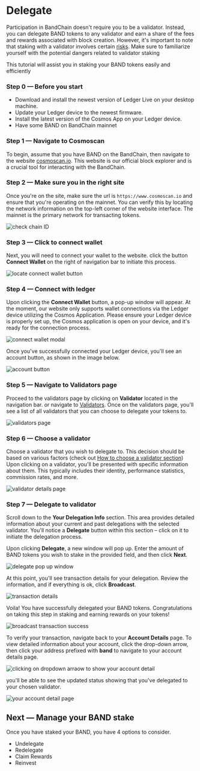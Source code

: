 # Delegate

Participation in BandChain doesn't require you to be a validator. Instead, you can delegate BAND tokens to any validator and earn a share of the fees and rewards associated with block creation. However, it's important to note that staking with a validator involves certain [risks](./01-introduction.md#risks-of-slashing). Make sure to familiarize yourself with the potential dangers related to validator staking

This tutorial will assist you in staking your BAND tokens easily and efficiently

### Step 0 — Before you start

- Download and install the newest version of Ledger Live on your desktop machine.
- Update your Ledger device to the newest firmware.
- Install the latest version of the Cosmos App on your Ledger device.
- Have some BAND on BandChain mainnet

### Step 1 — Navigate to Cosmoscan

To begin, assume that you have BAND on the BandChain, then navigate to the website [cosmoscan.io](https://www.cosmoscan.io). This website is our official block explorer and is a crucial tool for interacting with the BandChain.

### Step 2 — Make sure you in the right site

Once you're on the site, make sure the url is `https://www.cosmoscan.io` and ensure that you're operating on the mainnet. You can verify this by locating the network information on the top-left corner of the website interface. The mainnet is the primary network for transacting tokens.

![check chain ID](/img/staking/chain_id.png)

### Step 3 — Click to connect wallet

Next, you will need to connect your wallet to the website. click the button **Connect Wallet** on the right of navigation bar to initiate this process.

![locate connect wallet button](/img/staking/connect_wallet_button.png)

### Step 4 — Connect with ledger

Upon clicking the **Connect Wallet** button, a pop-up window will appear. At the moment, our website only supports wallet connections via the Ledger device utilizing the Cosmos Application. Please ensure your Ledger device is properly set up, the Cosmos application is open on your device, and it's ready for the connection process.

![connect wallet modal](/img/staking/connect_modal.png)

Once you've successfully connected your Ledger device, you'll see an account button, as shown in the image below.

![account button](/img/staking/account_button.png)

### Step 5 — Navigate to Validators page

Proceed to the validators page by clicking on **Validator** located in the navigation bar. or navigate to [Validators](https://www.cosmoscan.io/validators). Once on the validators page, you'll see a list of all validators that you can choose to delegate your tokens to.

![validators page](/img/staking/all_validators_page.png)

### Step 6 — Choose a validator

Choose a validator that you wish to delegate to. This decision should be based on various factors (check out [How to choose a validator section](./introduction#how-to-choose-a-validator))
Upon clicking on a validator, you'll be presented with specific information about them. This typically includes their identity, performance statistics, commission rates, and more.

![validator details page](/img/staking/validator_detail.png)

### Step 7 — Delegate to validator

Scroll down to the **Your Delegation Info** section. This area provides detailed information about your current and past delegations with the selected validator. You'll notice a **Delegate** button within this section – click on it to initiate the delegation process.

Upon clicking **Delegate**, a new window will pop up. Enter the amount of BAND tokens you wish to stake in the provided field, and then click **Next**.

![delegate pop up window](/img/staking/delegate_modal.png)

At this point, you'll see transaction details for your delegation. Review the information, and if everything is ok, click **Broadcast**.

![transaction details](/img/staking/transaction_detail.png)

Voila! You have successfully delegated your BAND tokens. Congratulations on taking this step in staking and earning rewards on your tokens!

![broadcast transaction success](/img/staking/transaction_success.png)

To verify your transaction, navigate back to your **Account Details** page. To view detailed information about your account, click the drop-down arrow, then click your address prefixed with **band** to navigate to your account details page.

![clicking on dropdown arraow to show your account detail](/img/staking/expaned_account_button.png)

you'll be able to see the updated status showing that you've delegated to your chosen validator.

![your account detail page](/img/staking/account_delegation_details.png)

## Next — Manage your BAND stake

Once you have staked your BAND, you have 4 options to consider.

- Undelegate
- Redelegate
- Claim Rewards
- Reinvest

